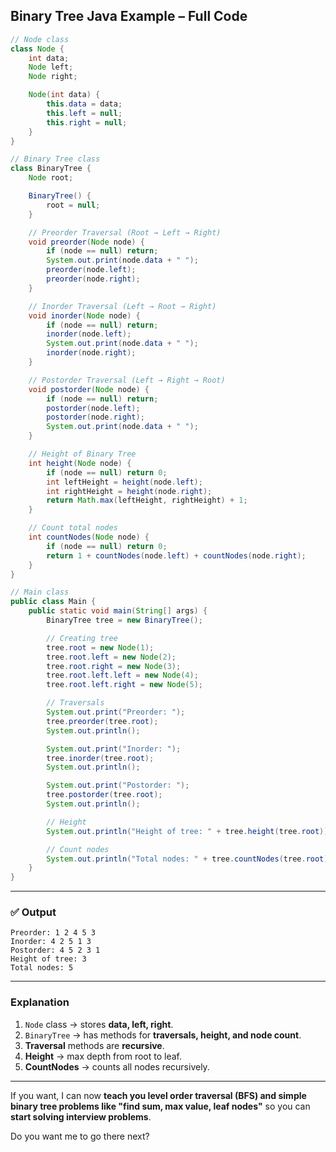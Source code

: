 
## **Binary Tree Java Example – Full Code**

```java
// Node class
class Node {
    int data;
    Node left;
    Node right;

    Node(int data) {
        this.data = data;
        this.left = null;
        this.right = null;
    }
}

// Binary Tree class
class BinaryTree {
    Node root;

    BinaryTree() {
        root = null;
    }

    // Preorder Traversal (Root → Left → Right)
    void preorder(Node node) {
        if (node == null) return;
        System.out.print(node.data + " ");
        preorder(node.left);
        preorder(node.right);
    }

    // Inorder Traversal (Left → Root → Right)
    void inorder(Node node) {
        if (node == null) return;
        inorder(node.left);
        System.out.print(node.data + " ");
        inorder(node.right);
    }

    // Postorder Traversal (Left → Right → Root)
    void postorder(Node node) {
        if (node == null) return;
        postorder(node.left);
        postorder(node.right);
        System.out.print(node.data + " ");
    }

    // Height of Binary Tree
    int height(Node node) {
        if (node == null) return 0;
        int leftHeight = height(node.left);
        int rightHeight = height(node.right);
        return Math.max(leftHeight, rightHeight) + 1;
    }

    // Count total nodes
    int countNodes(Node node) {
        if (node == null) return 0;
        return 1 + countNodes(node.left) + countNodes(node.right);
    }
}

// Main class
public class Main {
    public static void main(String[] args) {
        BinaryTree tree = new BinaryTree();

        // Creating tree
        tree.root = new Node(1);
        tree.root.left = new Node(2);
        tree.root.right = new Node(3);
        tree.root.left.left = new Node(4);
        tree.root.left.right = new Node(5);

        // Traversals
        System.out.print("Preorder: ");
        tree.preorder(tree.root);
        System.out.println();

        System.out.print("Inorder: ");
        tree.inorder(tree.root);
        System.out.println();

        System.out.print("Postorder: ");
        tree.postorder(tree.root);
        System.out.println();

        // Height
        System.out.println("Height of tree: " + tree.height(tree.root));

        // Count nodes
        System.out.println("Total nodes: " + tree.countNodes(tree.root));
    }
}
```

---

### ✅ **Output**

```
Preorder: 1 2 4 5 3 
Inorder: 4 2 5 1 3 
Postorder: 4 5 2 3 1 
Height of tree: 3
Total nodes: 5
```

---

### **Explanation**

1. `Node` class → stores **data, left, right**.
2. `BinaryTree` → has methods for **traversals, height, and node count**.
3. **Traversal** methods are **recursive**.
4. **Height** → max depth from root to leaf.
5. **CountNodes** → counts all nodes recursively.

---

If you want, I can now **teach you level order traversal (BFS) and simple binary tree problems like "find sum, max value, leaf nodes"** so you can **start solving interview problems**.

Do you want me to go there next?
